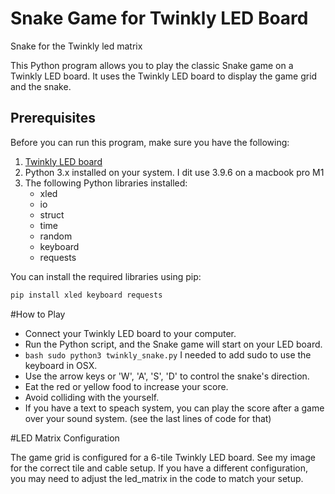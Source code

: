 # Snake Game for Twinkly LED Board
Snake for the Twinkly led matrix

This Python program allows you to play the classic Snake game on a Twinkly LED board. It uses the Twinkly LED board to display the game grid and the snake.

## Prerequisites

Before you can run this program, make sure you have the following:

1. [Twinkly LED board](https://www.twinkly.com/)
2. Python 3.x installed on your system. I dit use 3.9.6 on a macbook pro M1
3. The following Python libraries installed:
   - xled
   - io
   - struct
   - time
   - random
   - keyboard
   - requests

You can install the required libraries using pip:

```bash
pip install xled keyboard requests
```

#How to Play

   - Connect your Twinkly LED board to your computer.
   - Run the Python script, and the Snake game will start on your LED board.
   - ```bash sudo python3 twinkly_snake.py``` I needed to add sudo to use the keyboard in OSX.
   - Use the arrow keys or 'W', 'A', 'S', 'D' to control the snake's direction.
   - Eat the red or yellow food to increase your score.
   - Avoid colliding with the yourself.
   - If you have a text to speach system, you can play the score after a game over your sound system. (see the last lines of code for that)

#LED Matrix Configuration

The game grid is configured for a 6-tile Twinkly LED board. 
See my image for the correct tile and cable setup.
If you have a different configuration, you may need to adjust the led_matrix in the code to match your setup.


